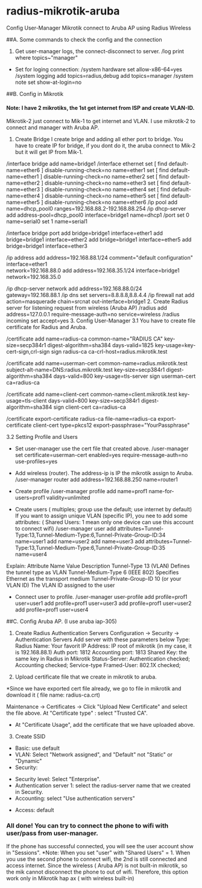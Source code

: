 # radius-mikrotik-aruba
Config User-Manager Mikrotik connect to Aruba AP using Radius Wireless

##A. Some commands to check the config and the connection
1. Get user-manager logs, the connect-disconnect to server.
/log print where topics~"manager"

- Set for loging connection:
/system hardware
set allow-x86-64=yes
/system logging
add topics=radius,debug
add topics=manager
/system note
set show-at-login=no

##B. Config in Mikrotik
#### Note: I have 2 mikrotiks, the 1st get internet from ISP and create VLAN-ID.
Mikrotik-2 just connect to Mik-1 to get internet and VLAN. I use mikrotik-2 to connect and manager with Aruba AP.

1. Create Bridge
I create brige and adding all ether port to bridge.
You have to create IP for bridge, if you dont do it, the aruba connect to Mik-2 but it will get IP from Mik-1.

/interface bridge
add name=bridge1
/interface ethernet
set [ find default-name=ether6 ] disable-running-check=no name=ether1
set [ find default-name=ether1 ] disable-running-check=no name=ether2
set [ find default-name=ether2 ] disable-running-check=no name=ether3
set [ find default-name=ether3 ] disable-running-check=no name=ether4
set [ find default-name=ether4 ] disable-running-check=no name=ether5
set [ find default-name=ether5 ] disable-running-check=no name=ether6
/ip pool
add name=dhcp_pool0 ranges=192.168.88.2-192.168.88.254
/ip dhcp-server
add address-pool=dhcp_pool0 interface=bridge1 name=dhcp1
/port
set 0 name=serial0
set 1 name=serial1

/interface bridge port
add bridge=bridge1 interface=ether1
add bridge=bridge1 interface=ether2
add bridge=bridge1 interface=ether5
add bridge=bridge1 interface=ether3

/ip address
add address=192.168.88.1/24 comment="default configuration" interface=ether1 \
    network=192.168.88.0
add address=192.168.35.1/24 interface=bridge1 network=192.168.35.0

/ip dhcp-server network
add address=192.168.88.0/24 gateway=192.168.88.1
/ip dns
set servers=8.8.8.8,8.8.4.4
/ip firewall nat
add action=masquerade chain=srcnat out-interface=bridge1
2. Create Radius server for listening request from wireless (Aruba AP)
/radius
add address=127.0.0.1 require-message-auth=no service=wireless
/radius incoming
set accept=yes
3. Config User-Manager
3.1 You have to create file certificate for Radius and Aruba.

/certificate
add name=radius-ca common-name="RADIUS CA" key-size=secp384r1 digest-algorithm=sha384 days-valid=1825 key-usage=key-cert-sign,crl-sign
sign radius-ca ca-crl-host=radius.mikrotik.test

/certificate
add name=userman-cert common-name=radius.mikrotik.test subject-alt-name=DNS:radius.mikrotik.test key-size=secp384r1 digest-algorithm=sha384 days-valid=800 key-usage=tls-server
sign userman-cert ca=radius-ca

/certificate
add name=client-cert common-name=client.mikrotik.test key-usage=tls-client days-valid=800 key-size=secp384r1 digest-algorithm=sha384
sign client-cert ca=radius-ca

/certificate
export-certificate radius-ca file-name=radius-ca
export-certificate client-cert type=pkcs12 export-passphrase="YourPassphrase"

3.2 Setting Profile and Users
* Set user-manager use the cert file that created above.
/user-manager
set certificate=userman-cert enabled=yes require-message-auth=no \
    use-profiles=yes
* Add wireless (router). The address-ip is IP the mikrotik assign to Aruba.
/user-manager router
add address=192.168.88.250 name=router1
* Create profile
/user-manager profile
add name=prof1 name-for-users=prof1 validity=unlimited

* Create users ( multiples; group use the default; use internet by default)
If you want to assign unique VLAN (specific IP), you nee to add some attributes:
( Shared Users: 1 mean only one device can use this account to connect wifi)
/user-manager user
add attributes=Tunnel-Type:13,Tunnel-Medium-Type:6,Tunnel-Private-Group-ID:34 \
    name=user1
add name=user2
add name=user3
add attributes=Tunnel-Type:13,Tunnel-Medium-Type:6,Tunnel-Private-Group-ID:35 \
    name=user4

Explain: 
Attribute Name	Value	Description
Tunnel-Type	13 (VLAN)	Defines the tunnel type as VLAN
Tunnel-Medium-Type	6 (IEEE 802)	Specifies Ethernet as the transport medium
Tunnel-Private-Group-ID	10 (or your VLAN ID)	The VLAN ID assigned to the user

* Connect user to profile.
/user-manager user-profile
add profile=prof1 user=user1
add profile=prof1 user=user3
add profile=prof1 user=user2
add profile=prof1 user=user4

##C. Config Aruba AP. (I use aruba iap-305)
1. Create Radius Authentication Servers
Configuration -> Security -> Authentication Servers 
Add server with these parameters below
Type: Radius
Name: Your favorit
IP Address: IP root of mikrotik (in my case, it is 192.168.88.1)
Auth port: 1812
Accounting port: 1813
Shared Key: the same key in Radius in Mikrotik
Status-Server: Authentication checked; Accounting checked;
Service-type Framed-User: 802.1X checked;

2. Upload certificate file that we create in mikrotik to aruba.

*Since we have exported cert file already, we go to file in mikrotik and download it ( file name: radius-ca.crt)

Maintenance -> Certificates -> Click "Upload New Certificate" and select the file above.
At "Certificate type" : select "Trusted CA".

* At "Certificate Usage", add the certificate that we have uploaded above.

3. Create SSID
* Basic: use default
* VLAN: Select "Network assigned", and "Default" not "Static" or "Dynamic"
* Security: 
- Security level: Select "Enterprise".
- Authentication server 1: select the radius-server name that we created in Security.
- Accounting: select "Use authentication servers"
* Access: default


### All done! You can try to connect the phone to wifi with user/pass from user-manager.
If the phone has successful connected, you will see the user account show in "Sessions".
*Note: When you set "user" with "Shared Users" = 1.
When you use the second phone to connect wifi, the 2nd is still connected and access internet.
Since the wireless ( Aruba AP) is not built-in mikrotik, so the mik cannot disconnect the phone to out of wifi.
Therefore, this option work only in Mikrotik hap ax ( with wireless built-in)





